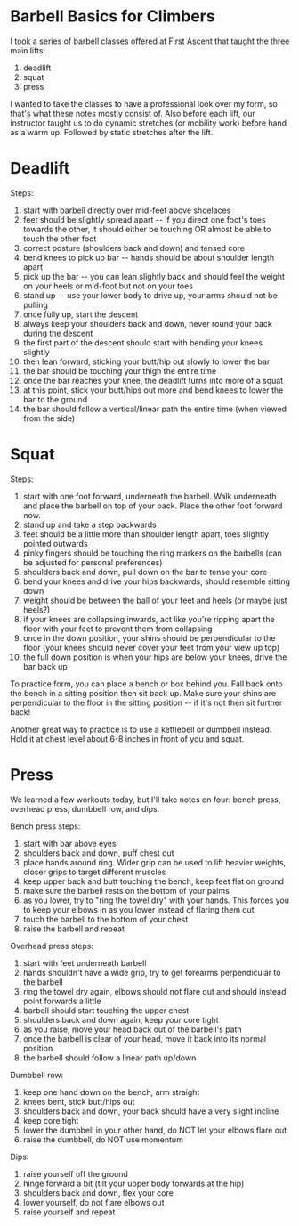 # Barbell Basics for Climbers

I took a series of barbell classes offered at First Ascent that taught the three main lifts:

1. deadlift
2. squat
3. press

I wanted to take the classes to have a professional look over my form, so that's what these notes
mostly consist of. Also before each lift, our instructor taught us to do dynamic stretches (or
mobility work) before hand as a warm up. Followed by static stretches after the lift.

# Deadlift

Steps:

1. start with barbell directly over mid-feet above shoelaces
2. feet should be slightly spread apart -- if you direct one foot's toes towards the other, it should
   either be touching OR almost be able to touch the other foot
3. correct posture (shoulders back and down) and tensed core
4. bend knees to pick up bar -- hands should be about shoulder length apart
5. pick up the bar -- you can lean slightly back and should feel the weight on your heels or mid-foot
   but not on your toes
6. stand up -- use your lower body to drive up, your arms should not be pulling
7. once fully up, start the descent
8. always keep your shoulders back and down, never round your back during the descent
9. the first part of the descent should start with bending your knees slightly
10. then lean forward, sticking your butt/hip out slowly to lower the bar
11. the bar should be touching your thigh the entire time
12. once the bar reaches your knee, the deadlift turns into more of a squat
13. at this point, stick your butt/hips out more and bend knees to lower the bar to the ground
14. the bar should follow a vertical/linear path the entire time (when viewed from the side)

# Squat

Steps:

1. start with one foot forward, underneath the barbell. Walk underneath and place the barbell on
   top of your back. Place the other foot forward now.
2. stand up and take a step backwards
3. feet should be a little more than shoulder length apart, toes slightly pointed outwards
4. pinky fingers should be touching the ring markers on the barbells (can be adjusted for personal
   preferences)
5. shoulders back and down, pull down on the bar to tense your core
6. bend your knees and drive your hips backwards, should resemble sitting down
7. weight should be between the ball of your feet and heels (or maybe just heels?)
8. if your knees are collapsing inwards, act like you're ripping apart the floor with your feet to
   prevent them from collapsing
9. once in the down position, your shins should be perpendicular to the floor (your knees should
   never cover your feet from your view up top)
10. the full down position is when your hips are below your knees, drive the bar back up

To practice form, you can place a bench or box behind you. Fall back onto the bench in a sitting
position then sit back up. Make sure your shins are perpendicular to the floor in the sitting
position -- if it's not then sit further back!

Another great way to practice is to use a kettlebell or dumbbell instead. Hold it at chest level
about 6-8 inches in front of you and squat.

# Press

We learned a few workouts today, but I'll take notes on four: bench press, overhead press, 
dumbbell row, and dips.

Bench press steps:

1. start with bar above eyes
2. shoulders back and down, puff chest out
3. place hands around ring. Wider grip can be used to lift heavier weights, closer grips to target
   different muscles
4. keep upper back and butt touching the bench, keep feet flat on ground
5. make sure the barbell rests on the bottom of your palms
6. as you lower, try to "ring the towel dry" with your hands. This forces you to keep your elbows
   in as you lower instead of flaring them out
7. touch the barbell to the bottom of your chest
8. raise the barbell and repeat

Overhead press steps:

1. start with feet underneath barbell
2. hands shouldn't have a wide grip, try to get forearms perpendicular to the barbell
3. ring the towel dry again, elbows should not flare out and should instead point forwards a little
4. barbell should start touching the upper chest
5. shoulders back and down again, keep your core tight
6. as you raise, move your head back out of the barbell's path
7. once the barbell is clear of your head, move it back into its normal position
8. the barbell should follow a linear path up/down

Dumbbell row:

1. keep one hand down on the bench, arm straight
2. knees bent, stick butt/hips out
3. shoulders back and down, your back should have a very slight incline
4. keep core tight
5. lower the dumbbell in your other hand, do NOT let your elbows flare out
6. raise the dumbbell, do NOT use momentum

Dips:

1. raise yourself off the ground
2. hinge forward a bit (tilt your upper body forwards at the hip)
3. shoulders back and down, flex your core
4. lower yourself, do not flare elbows out
5. raise yourself and repeat
